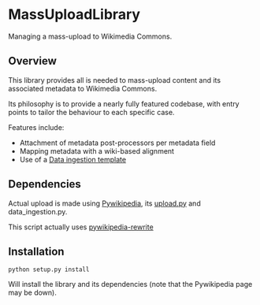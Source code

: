 MassUploadLibrary
=================

Managing a mass-upload to Wikimedia Commons.

Overview
--------

This library provides all is needed to mass-upload content 
and its associated metadata to Wikimedia Commons.

Its philosophy is to provide a nearly fully featured codebase, with entry points
to tailor the behaviour to each specific case.

Features include:
* Attachment of metadata post-processors per metadata field
* Mapping metadata with a wiki-based alignment
* Use of a 
  [Data ingestion template](https://commons.wikimedia.org/wiki/Category:Data_ingestion_layout_templates)


Dependencies
------------

Actual upload is made using
[Pywikipedia](http://www.mediawiki.org/wiki/Manual:Pywikipediabot), its
[upload.py](http://www.mediawiki.org/wiki/Manual:Pywikipediabot/upload.py)
and data_ingestion.py.

This script actually uses
[pywikipedia-rewrite](http://pywikipedia.org/)


Installation
------------
`python setup.py install`

Will install the library and its dependencies
(note that the Pywikipedia page may be down).
